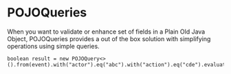 POJOQueries
===========

When you want to validate or enhance set of fields in a Plain Old Java Object, POJOQueries provides a out of the box solution with simplifying operations using simple queries. 

```
boolean result = new POJOQuery<>().from(event).with("actor").eq("abc").with("action").eq("cde").evaluate();
```
